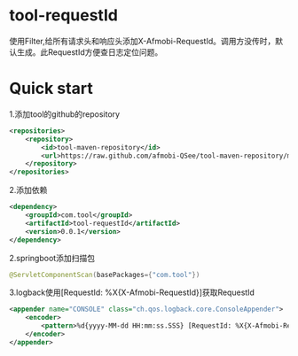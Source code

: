 # tool-requestId

使用Filter,给所有请求头和响应头添加X-Afmobi-RequestId。调用方没传时，默认生成。此RequestId方便查日志定位问题。

# Quick start
1.添加tool的github的repository
```xml
<repositories>
    <repository>
        <id>tool-maven-repository</id>
        <url>https://raw.github.com/afmobi-QSee/tool-maven-repository/master/releases</url>
    </repository>
</repositories>
```

2.添加依赖
```xml
<dependency>
    <groupId>com.tool</groupId>
    <artifactId>tool-requestId</artifactId>
    <version>0.0.1</version>
</dependency>
```

2.springboot添加扫描包
```java
@ServletComponentScan(basePackages={"com.tool"})
```

3.logback使用[RequestId: %X{X-Afmobi-RequestId}]获取RequestId
```xml
<appender name="CONSOLE" class="ch.qos.logback.core.ConsoleAppender">
    <encoder>
        <pattern>%d{yyyy-MM-dd HH:mm:ss.SSS} [RequestId: %X{X-Afmobi-RequestId}] %logger{50} - %msg%n</pattern>
    </encoder>
</appender>
```

